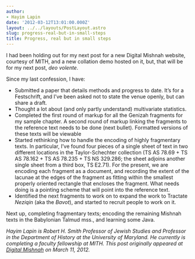 ```yaml
---
author:
- Hayim Lapin
date: '2012-03-12T13:01:00.000Z'
layout: ../../layouts/PostLayout.astro
slug: progress-real-but-in-small-steps
title: Progress, real but in small steps
---
```


I had been holding out for my next post for a new Digital Mishnah website, courtesy of MITH, and a new collation demo hosted on it, but, that will be for my next post, _deo volente_.

Since my last confession, I have:

- Submitted a paper that details methods and progress to date. It’s for a Festschrift, and I’ve been asked not to state the venue openly, but can share a draft.
- Thought a lot about (and only partly understand) multivariate statistics.
- Completed the first round of markup for all the Genizah fragments for my sample chapter. A second round of markup linking the fragments to the reference text needs to be done (next bullet). Formatted versions of these texts will be viewable
- Started rethinking how to handle the encoding of highly fragmentary texts. In particular, I’ve found four pieces of a single sheet of text in two different locations in the Taylor-Schechter collection (TS AS 78.69 + TS AS 78.162 + TS AS 78.235 + TS NS 329.286; the sheet adjoins another single sheet from a third box, TS E2.71). For the present, we are encoding each fragment as a document, and recording the extent of the lacunae at the edges of the fragment as fitting within the smallest properly oriented rectangle that encloses the fragment. What needs doing is a pointing scheme that will point into the reference text.
- Identified the next fragments to work on to expand the work to Tractate _Neziqin_ (aka the _Bavot_), and started to recruit people to work on it.

Next up, completing fragmentary texts; encoding the remaining Mishnah texts in the Babylonian Talmud mss., and learning some Java.

_Hayim Lapin is Robert H. Smith Professor of Jewish Studies and Professor in the Department of History at the University of Maryland. He currently is completing a faculty fellowship at MITH. This post originally appeared at [Digital Mishnah](http://www.digitalmishnah.org/uncategorized/housekeeping/) on March 11, 2012._